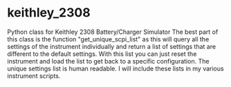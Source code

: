# keithley_2308
Python class for Keithley 2308 Battery/Charger Simulator
The best part of this class is the function "get_unique_scpi_list" as this will query all the settings of the instrument individually and return a list of settings that are different to the default settings. With this list you can just reset the instrument and load the list to get back to a specific configuration. The unique settings list is human readable. I will include these lists in my various instrument scripts.
